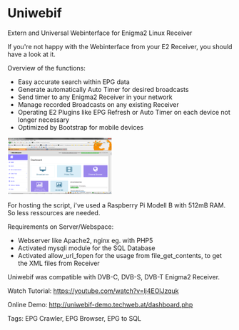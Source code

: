 # Uniwebif
Extern and Universal Webinterface for Enigma2 Linux Receiver

If you're not happy with the Webinterface from your E2 Receiver, you should have a look at it.

Overview of the functions:

- Easy accurate search within EPG data
- Generate automatically Auto Timer for desired broadcasts  
- Send timer to any Enigma2 Receiver in your network
- Manage recorded Broadcasts on any existing Receiver
- Operating E2 Plugins like EPG Refresh or Auto Timer on each device not longer necessary
- Optimized by Bootstrap for mobile devices

![Screenshot](screenshot.png)

For hosting the script, i've used a Raspberry Pi Modell B with 512mB RAM. So less ressources are needed.

Requirements on Server/Webspace:

- Webserver like Apache2, nginx eg. with PHP5
- Activated mysqli module for the SQL Database
- Activated allow_url_fopen for the usage from file_get_contents, to get the XML files from Receiver

Uniwebif was compatible with DVB-C, DVB-S, DVB-T Enigma2 Receiver.

Watch Tutorial: https://youtube.com/watch?v=lj4EOlJzquk

Online Demo: http://uniwebif-demo.techweb.at/dashboard.php

Tags: EPG Crawler, EPG Browser, EPG to SQL
